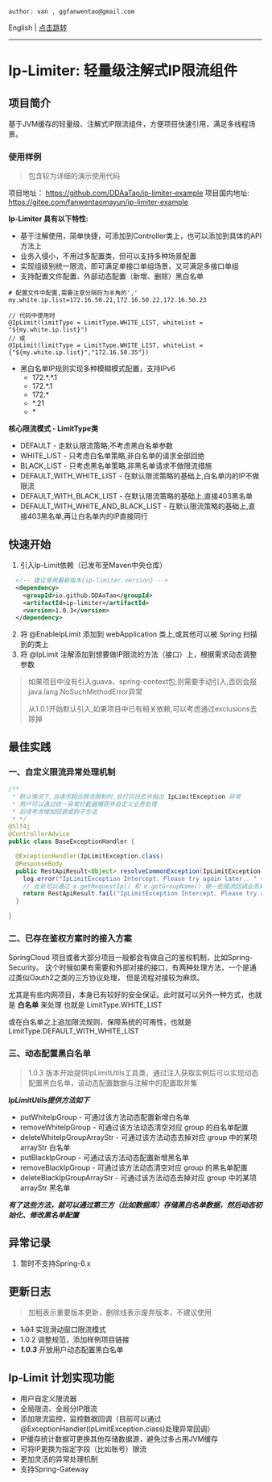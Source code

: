 ~~~ 
author: van , ggfanwentao@gmail.com
~~~
English | [点击跳转](README.md)

---

# Ip-Limiter: 轻量级注解式IP限流组件

## 项目简介
基于JVM缓存的轻量级、注解式IP限流组件，方便项目快速引用，满足多线程场景。

### 使用样例
> 包含较为详细的演示使用代码

项目地址： https://github.com/DDAaTao/ip-limiter-example
项目国内地址: https://gitee.com/fanwentaomayun/ip-limiter-example

**Ip-Limiter 具有以下特性:**
- 基于注解使用，简单快捷，可添加到Controller类上，也可以添加到具体的API方法上
- 业务入侵小，不用过多配置类，但可以支持多种场景配置
- 实现组级别统一限流，即可满足单接口单组场景，又可满足多接口单组
- 支持配置文件配置、外部动态配置（新增、删除）黑白名单

```properties
# 配置文件中配置,需要注意分隔符为半角的','
my.white.ip.list=172.16.50.21,172.16.50.22,172.16.50.23
```
```
// 代码中使用时
@IpLimit(limitType = LimitType.WHITE_LIST, whiteList = "${my.white.ip.list}")
// 或
@IpLimit(limitType = LimitType.WHITE_LIST, whiteList = {"${my.white.ip.list}","172.16.50.35"})
```

- 黑白名单IP规则实现多种模糊模式配置，支持IPv6
    - 172.\*.\*.1
    - 172.*.1
    - 172.*
    - *.21
    - \*

**核心限流模式 - LimitType类**
- DEFAULT - 走默认限流策略,不考虑黑白名单参数
- WHITE_LIST - 只考虑白名单策略,非白名单的请求全部回绝
- BLACK_LIST - 只考虑黑名单策略,非黑名单请求不做限流措施
- DEFAULT_WITH_WHITE_LIST - 在默认限流策略的基础上,白名单内的IP不做限流
- DEFAULT_WITH_BLACK_LIST - 在默认限流策略的基础上,直接403黑名单
- DEFAULT_WITH_WHITE_AND_BLACK_LIST - 在默认限流策略的基础上,直接403黑名单,再让白名单内的IP直接同行

## 快速开始

1. 引入Ip-Limit依赖（已发布至Maven中央仓库）
```xml
  <!-- 建议使用最新版本{ip-limiter.version} -->
  <dependency>
    <groupId>io.github.DDAaTao</groupId>
    <artifactId>ip-limiter</artifactId>
    <version>1.0.3</version>
  </dependency>
```
2. 将 @EnableIpLimit 添加到 webApplication 类上,或其他可以被 Spring 扫描到的类上
3. 将 @IpLimit 注解添加到想要做IP限流的方法（接口）上，根据需求动态调整参数

> 如果项目中没有引入guava、spring-context包,则需要手动引入,否则会报java.lang.NoSuchMethodError异常
>
> 从1.0.1开始默认引入,如果项目中已有相关依赖,可以考虑通过exclusions去除掉

## 最佳实践
### 一、自定义限流异常处理机制
```Java
/**
 * 默认情况下,当请求超出限流限制时,会打印日志并抛出 IpLimitException 异常
 * 用户可以通过统一异常拦截器捕获并自定义业务处理
 * 后续考虑增加回调或钩子方法
 * */
@Slf4j
@ControllerAdvice
public class BaseExceptionHandler {

  @ExceptionHandler(IpLimitException.class)
  @ResponseBody
  public RestApiResult<Object> resolveCommonException(IpLimitException e) {
    log.error("IpLimitException Intercept. Please try again later.. " + e.getMessage());
    // 此处可以通过 e.getRequestIp() 和 e.getGroupName() 做一些限流回调业务处理
    return RestApiResult.fail("IpLimitException Intercept. Please try again later.. ");
  }
  
}

```
### 二、已存在鉴权方案时的接入方案

SpringCloud 项目或者大部分项目一般都会有做自己的鉴权机制，比如Spring-Security。
这个时候如果有需要和外部对接的接口，有两种处理方法，一个是通过类似Oauth2之类的三方协议处理，
但是流程对接较为麻烦。

尤其是有些内网项目，本身已有较好的安全保证。此时就可以另外一种方式，也就是 **白名单** 来处理
也就是 LimitType.WHITE_LIST

或在白名单之上追加限流规则，保障系统的可用性，也就是 LimitType.DEFAULT_WITH_WHITE_LIST


### 三、动态配置黑白名单
> 1.0.3 版本开始提供IpLimitUtils工具类，通过注入获取实例后可以实现动态配置黑白名单，该动态配置数据与注解中的配置取并集

***IpLimitUtils提供方法如下***
- putWhiteIpGroup - 可通过该方法动态配置新增白名单
- removeWhiteIpGroup - 可通过该方法动态清空对应 group 的白名单配置
- deleteWhiteIpGroupArrayStr - 可通过该方法动态去掉对应 group 中的某项 arrayStr 白名单
- putBlackIpGroup - 可通过该方法动态配置新增黑名单
- removeBlackIpGroup - 可通过该方法动态清空对应 group 的黑名单配置
- deleteBlackIpGroupArrayStr - 可通过该方法动态去掉对应 group 中的某项 arrayStr 黑名单

***有了这些方法，就可以通过第三方（比如数据库）存储黑白名单数据，然后动态初始化、修改黑名单配置***

## 异常记录
1. 暂时不支持Spring-6.x


## 更新日志
> 加粗表示重要版本更新，删除线表示废弃版本，不建议使用
- ~~1.0.1~~ 实现滑动窗口限流模式
- 1.0.2 调整规范，添加样例项目链接
- ___1.0.3___ 开放用户动态配置黑白名单





## Ip-Limit 计划实现功能
- 用户自定义限流器
- 全局限流、全局分IP限流
- 添加限流监控，监控数据回调（目前可以通过@ExceptionHandler(IpLimitException.class)处理异常回调）
- IP缓存统计数据可更换其他存储数据源，避免过多占用JVM缓存
- 可将IP更换为指定字段（比如账号）限流
- 更加灵活的异常处理机制
- 支持Spring-Gateway